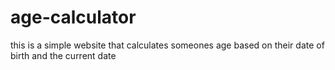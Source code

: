 # age-calculator
this is a simple website that calculates someones age based on their date of birth and the current date
